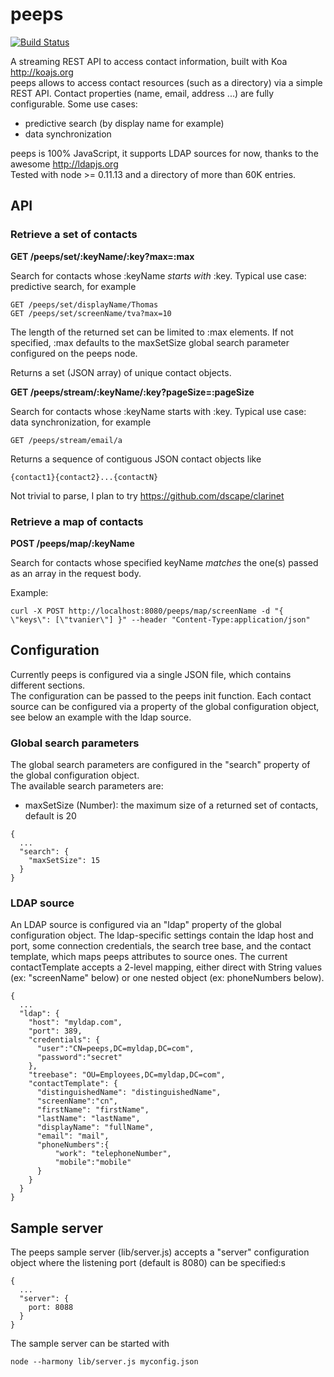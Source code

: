# peeps
[![Build Status](https://travis-ci.org/tvanier/peeps.png?branch=master)](https://travis-ci.org/tvanier/peeps)

A streaming REST API to access contact information, built with Koa http://koajs.org  
peeps allows to access contact resources (such as a directory) via a simple REST API. Contact properties (name, email, address ...) are fully configurable. Some use cases:
- predictive search (by display name for example)
- data synchronization

peeps is 100% JavaScript, it supports LDAP sources for now, thanks to the awesome http://ldapjs.org  
Tested with node >= 0.11.13 and a directory of more than 60K entries.

## API

### Retrieve a set of contacts

**GET /peeps/set/:keyName/:key?max=:max**

Search for contacts whose :keyName *starts with* :key. Typical use case: predictive search, for example  
```
GET /peeps/set/displayName/Thomas
GET /peeps/set/screenName/tva?max=10
```
The length of the returned set can be limited to :max elements. If not specified, :max defaults to the maxSetSize global search parameter configured on the peeps node.

Returns a set (JSON array) of unique contact objects.


**GET /peeps/stream/:keyName/:key?pageSize=:pageSize**

Search for contacts whose :keyName starts with :key. Typical use case: data synchronization, for example  
```
GET /peeps/stream/email/a
```
Returns a sequence of contiguous JSON contact objects like
```
{contact1}{contact2}...{contactN}  
```
Not trivial to parse, I plan to try https://github.com/dscape/clarinet


### Retrieve a map of contacts

**POST /peeps/map/:keyName**

Search for contacts whose specified keyName *matches* the one(s) passed as an array in the request body.  

Example:
```
curl -X POST http://localhost:8080/peeps/map/screenName -d "{ \"keys\": [\"tvanier\"] }" --header "Content-Type:application/json"
```

## Configuration

Currently peeps is configured via a single JSON file, which contains different sections.  
The configuration can be passed to the peeps init function. Each contact source can be configured via a property of the global configuration object, see below an example with the ldap source.

### Global search parameters

The global search parameters are configured in the "search" property of the global configuration object.  
The available search parameters are:
- maxSetSize (Number): the maximum size of a returned set of contacts, default is 20
```
{
  ...
  "search": {
    "maxSetSize": 15
  }
}
```

### LDAP source

An LDAP source is configured via an "ldap" property of the global configuration object. The ldap-specific settings contain the ldap host and port, some connection credentials, the search tree base, and the contact template, which maps peeps attributes to source ones. The current contactTemplate accepts a 2-level mapping, either direct with String values (ex: "screenName" below) or one nested object (ex: phoneNumbers below).
```
{
  ...
  "ldap": {
    "host": "myldap.com",
    "port": 389,
    "credentials": {
      "user":"CN=peeps,DC=myldap,DC=com",
      "password":"secret"
    },
    "treebase": "OU=Employees,DC=myldap,DC=com",
    "contactTemplate": {
      "distinguishedName": "distinguishedName",
      "screenName":"cn",
      "firstName": "firstName",
      "lastName": "lastName",
      "displayName": "fullName",
      "email": "mail",
      "phoneNumbers":{
          "work": "telephoneNumber",
          "mobile":"mobile"
      }
    }
  }
}
```

## Sample server 
The peeps sample server (lib/server.js) accepts a "server" configuration object where the listening port (default is 8080) can be specified:s
```
{
  ...
  "server": {
    port: 8088
  }
}
```

The sample server can be started with
```
node --harmony lib/server.js myconfig.json
```
